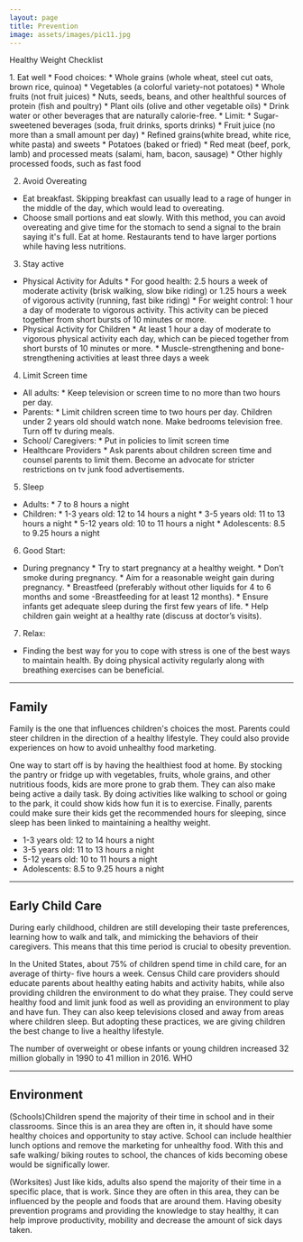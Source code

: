 ```yaml
---
layout: page
title: Prevention
image: assets/images/pic11.jpg
---
```


<p>Healthy Weight Checklist</p>
1. Eat well
    * Food choices:
        *  Whole grains (whole wheat, steel cut oats, brown rice, quinoa)
        * Vegetables (a colorful variety-not potatoes)
        * Whole fruits (not fruit juices)
        * Nuts, seeds, beans, and other healthful sources of protein (fish and poultry)
        * Plant oils (olive and other vegetable oils)
        * Drink water or other beverages that are naturally calorie-free.
    * Limit:		         
        * Sugar-sweetened beverages (soda, fruit drinks, sports drinks)
        * Fruit juice (no more than a small amount per day)
        * Refined grains(white bread, white rice, white pasta) and sweets
        * Potatoes (baked or fried)
        * Red meat (beef, pork, lamb) and processed meats (salami, ham, bacon, sausage)
        * Other highly processed foods, such as fast food

2. Avoid Overeating
* Eat breakfast. Skipping breakfast can usually lead to a rage of hunger in the middle of the day, which would lead to overeating.
* Choose small portions and eat slowly. With this method, you can avoid overeating and give time for the stomach to send a signal to the brain saying it's full.
Eat at home. Restaurants tend to have larger portions while having less nutritions.

3. Stay active
* Physical Activity for Adults 
        * For good health: 2.5 hours a week of moderate activity (brisk walking, slow bike riding) or 1.25 hours a week of vigorous activity (running, fast bike riding)
        * For weight control: 1 hour a day of moderate to vigorous activity. This activity can be pieced together from short bursts of 10 minutes or more.
* Physical Activity for Children
        * At least 1 hour a day of moderate to vigorous physical activity each day, which can be pieced together from short bursts of 10 minutes or more.
        * Muscle-strengthening and bone-strengthening activities at least three days a week
4. Limit Screen time
* All adults:
        * Keep television or screen time to no more than two hours per day.
* Parents:
        * Limit children screen time to two hours per day. Children under 2 years old should watch none. Make bedrooms television free. Turn off tv during meals.
* School/ Caregivers: 
        * Put in policies to limit screen time
* Healthcare Providers
        * Ask parents about children screen time and counsel parents to limit them. Become an advocate for stricter restrictions on tv junk food advertisements.
5. Sleep
* Adults:
        * 7 to 8 hours a night
* Children:
        * 1-3 years old: 12 to 14 hours a night
        * 3-5 years old: 11 to 13 hours a night
        * 5-12 years old: 10 to 11 hours a night
        * Adolescents: 8.5 to 9.25 hours a night
6. Good Start: 
* During pregnancy
        * Try to start pregnancy at a healthy weight.
        * Don’t smoke during pregnancy.
        * Aim for a reasonable weight gain during pregnancy.
        * Breastfeed (preferably without other liquids for 4 to 6 months and some -Breastfeeding for at least 12 months).
        * Ensure infants get adequate sleep during the first few years of life.
        * Help children gain weight at a healthy rate (discuss at doctor’s visits).
7. Relax:
* Finding the best way for you to cope with stress is one of the best ways to maintain health. By doing physical activity regularly along with breathing exercises can be beneficial. 

<hr class="major" />

<h2>Family</h2>
<p>Family is the one that influences children's choices the most. Parents could steer children in the direction of a healthy lifestyle. They could also provide experiences on how to avoid unhealthy food marketing. </p>
<p>One way to start off is by having the healthiest food at home. By stocking the pantry or fridge up with vegetables, fruits, whole grains, and other nutritious foods, kids are more prone to grab them. They can also make being active a daily task. By doing activities like walking to school or going to the park, it could show kids how fun it is to exercise. Finally, parents could make sure their kids get the recommended hours for sleeping, since sleep has been linked to maintaining a healthy weight. </p>

* 1-3 years old: 12 to 14 hours a night
* 3-5 years old: 11 to 13 hours a night
* 5-12 years old: 10 to 11 hours a night
* Adolescents: 8.5 to 9.25 hours a night

<hr class="major" />

<h2>Early Child Care</h2>
<p>During early childhood, children are still developing their taste preferences, learning how to walk and talk, and mimicking the behaviors of their caregivers. This means that this time period is crucial to obesity prevention. </p>
<p>In the United States, about 75% of children spend time in child care, for an average of thirty- five  hours a week. Census Child care providers should educate parents about healthy eating habits and activity habits, while also providing children the environment to do what they praise. They could serve healthy food and limit junk food as well as providing an environment to play and have fun. They can also keep televisions closed and away from areas where children sleep. But adopting these practices, we are giving children the best change to live a healthy lifestyle. </p>
<p>The number of overweight or obese infants or young children increased 32 million globally in 1990 to 41 million in 2016. WHO</p>

<hr class="major" />

<h2>Environment</h2>
<p>(Schools)Children spend the majority of their time in school and in their classrooms. Since this is an area they are often in, it should have some healthy choices and opportunity to stay active. School can include healthier lunch options and remove the marketing for unhealthy food. With this and safe walking/ biking routes to school, the chances of kids becoming obese would be significally lower. </p>
<p>(Worksites) Just like kids, adults also spend the majority of their time in a specific place, that is work. Since they are often in this area, they can be influenced by the people and foods that are around them. Having obesity prevention programs and providing the knowledge to stay healthy, it can help improve productivity, mobility and decrease the amount of sick days taken. </p>
